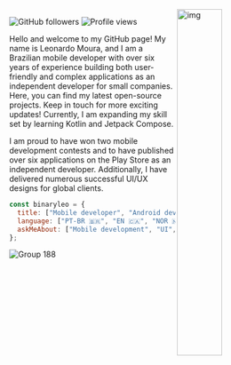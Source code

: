 
<img align="right" alt="img" src="https://user-images.githubusercontent.com/72607039/169917184-a7ca071a-46f8-417d-8037-d73beae94358.png" width="40%" height="auto" />
 

![GitHub followers](https://img.shields.io/github/followers/binaryleo?label=Follow&style=social)
<img src="https://komarev.com/ghpvc/?username=binaryleo&color=008080" alt="Profile views " />


Hello and welcome to my GitHub page! My name is Leonardo Moura, and I am a Brazilian mobile developer with over six years of experience building both user-friendly and complex applications as an independent developer for small companies. Here, you can find my latest open-source projects. Keep in touch for more exciting updates! Currently, I am expanding my skill set by learning Kotlin and Jetpack Compose.

I am proud to have won two mobile development contests and to have published over six applications on the Play Store as an independent developer. Additionally, I have delivered numerous successful UI/UX designs for global clients.
<div>

```javascript
const binaryleo = {
  title: ["Mobile developer", "Android developer"],
  language: ["PT-BR 🇧🇷", "EN 🇨🇦", "NOR 🇳🇴", "FR 🇫🇷"],
  askMeAbout: ["Mobile development", "UI","Figma"],
};


```

![Group 188](https://user-images.githubusercontent.com/72607039/219538660-2a508dca-dfe6-49e0-a432-bc7d1ce2c678.png)





</div>
